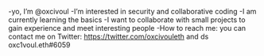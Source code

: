   -yo, I’m @oxcivoul
  -I’m interested in security and collaborative coding
  -I am currently learning the basics
  -I want to collaborate with small projects to gain experience and meet interesting people
  -How to reach me: you can contact me on Twitter: https://twitter.com/oxcivouleth and ds oxc1voul.eth#6059
